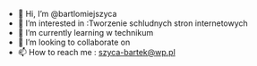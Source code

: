 - 👋 Hi, I’m @bartlomiejszyca
- 👀 I’m interested in  :Tworzenie schludnych stron internetowych
- 🌱 I’m currently learning  w technikum
- 💞️ I’m looking to collaborate on 
- 📫 How to reach me : szyca-bartek@wp.pl
<!---
bartlomiejszyca/bartlomiejszyca is a ✨ special ✨ repository because its `README.md` (this file) appears on your GitHub profile.
You can click the Preview link to take a look at your changes.
--->
